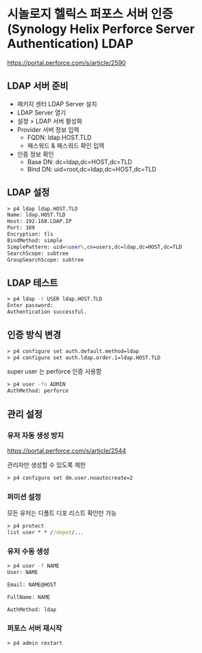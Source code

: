 # 시놀로지 헬릭스 퍼포스 서버 인증 (Synology Helix Perforce Server Authentication) LDAP

<https://portal.perforce.com/s/article/2590>

## LDAP 서버 준비

* 패키지 센터 LDAP Server 설치
* LDAP Server 열기
* 설정 > LDAP 서버 활성화
* Provider 서버 정보 입력
    * FQDN: ldap.HOST.TLD
    * 패스워드 & 패스워드 확인 입력
* 인증 정보 확인
    * Base DN: dc=ldap,dc=HOST,dc=TLD
    * Bind DN: uid=root,dc=ldap,dc=HOST,dc=TLD

## LDAP 설정

```bat
> p4 ldap ldap.HOST.TLD
Name: ldap.HOST.TLD
Host: 192.168.LDAP.IP
Port: 389
Encryption: tls
BindMethod: simple
SimplePattern: uid=%user%,cn=users,dc=ldap,dc=HOST,dc=TLD
SearchScope: subtree
GroupSearchScope: subtree
```

## LDAP 테스트

```bat
> p4 ldap -t USER ldap.HOST.TLD
Enter password: 
Authentication successful.
```

## 인증 방식 변경

```bat
> p4 configure set auth.default.method=ldap
> p4 configure set auth.ldap.order.1=ldap.HOST.TLD
```

super user 는 perforce 인증 사용함

```bat
> p4 user -fo ADMIN
AuthMethod: perforce
```

## 관리 설정

### 유저 자동 생성 방지

<https://portal.perforce.com/s/article/2544>

관리자만 생성할 수 있도록 제한

```bat
> p4 configure set dm.user.noautocreate=2
```

### 퍼미션 설정

모든 유저는 디폴트 디포 리스트 확인만 가능

```bat
> p4 protect
list user * * //depot/...
```
### 유저 수동 생성

```bat
> p4 user -f NAME
User: NAME

Email: NAME@HOST

FullName: NAME

AuthMethod: ldap
```

### 퍼포스 서버 재시작

```bat
> p4 admin restart
```